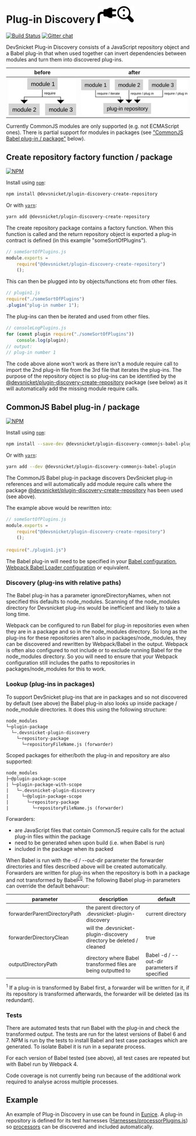 # Plug-in Discovery ![](https://raw.githubusercontent.com/DevSnicket/plugin-discovery/master/icon.svg?sanitize=true)

[![Build Status](https://travis-ci.org/DevSnicket/plugin-discovery.svg?branch=master)](https://travis-ci.org/DevSnicket/plugin-discovery) [![Gitter chat](https://badges.gitter.im/devsnicket-plugin-discovery/gitter.png)](https://gitter.im/devsnicket-plugin-discovery)

DevSnicket Plug-in Discovery consists of a JavaScript repository object and a Babel plug-in that when used together can invert dependencies between modules and turn them into discovered plug-ins.

before | after
------ | -----
![](https://raw.githubusercontent.com/DevSnicket/plugin-discovery/master/before.svg?sanitize=true) | ![](https://raw.githubusercontent.com/DevSnicket/plugin-discovery/master/after.svg?sanitize=true)

Currently CommonJS modules are only supported (e.g. not ECMAScript ones). There is partial support for modules in packages (see ["CommonJS Babel plug-in / package"](#commonjs-babel-plug-in--package) below).

## Create repository factory function / package

[![NPM](https://img.shields.io/npm/v/@devsnicket/plugin-discovery-create-repository.svg)](https://www.npmjs.com/package/@devsnicket/plugin-discovery-create-repository
)

Install using [`npm`](https://www.npmjs.com/package/@devsnicket/plugin-discovery-create-repository):

```bash
npm install @devsnicket/plugin-discovery-create-repository
```
Or with [`yarn`](https://yarnpkg.com/en/package/@devsnicket/plugin-discovery-create-repository):

```bash
yarn add @devsnicket/plugin-discovery-create-repository
```
The create repository package contains a factory function. When this function is called and the return repository object is exported a plug-in contract is defined (in this example "someSortOfPlugins").

```javascript
// someSortOfPlugins.js
module.exports =
	require("@devsnicket/plugin-discovery-create-repository")
	();
```

This can then be plugged into by objects/functions etc from other files.

```javascript
// plugin1.js
require("./someSortOfPlugins")
.plugin("plug-in number 1");
```

The plug-ins can then be iterated and used from other files.

```javascript
// consoleLogPlugins.js
for (const plugin require("./someSortOfPlugins"))
	console.log(plugin);
// output:
// plug-in number 1
```

The code above alone won't work as there isn't a module require call to import the 2nd plug-in file from the 3rd file that iterates the plug-ins. The purpose of the repository object is so plug-ins can be identified by the [@devsnicket/plugin-discovery-create-repository](https://www.npmjs.com/package/@devsnicket/plugin-discovery-create-repository) package (see below) as it will automatically add the missing module require calls.

## CommonJS Babel plug-in / package

[![NPM](https://img.shields.io/npm/v/@devsnicket/plugin-discovery-commonjs-babel-plugin.svg)](https://www.npmjs.com/package/@devsnicket/plugin-discovery-commonjs-babel-plugin
)

Install using [`npm`](https://www.npmjs.com/package/@devsnicket/plugin-discovery-commonjs-babel-plugin):

```bash
npm install --save-dev @devsnicket/plugin-discovery-commonjs-babel-plugin
```
Or with [`yarn`](https://yarnpkg.com/en/package/@devsnicket/plugin-discovery-commonjs-babel-plugin):

```bash
yarn add --dev @devsnicket/plugin-discovery-commonjs-babel-plugin
```

The CommonJS Babel plug-in package discovers DevSnicket plug-in references and will automatically add module require calls where the package [@devsnicket/plugin-discovery-create-repository](https://www.npmjs.com/package/@devsnicket/plugin-discovery-create-repository) has been used (see above).

The example above would be rewritten into:

```javascript
// someSortOfPlugins.js
module.exports =
	require("@devsnicket/plugin-discovery-create-repository")
	();
	
require("./plugin1.js")
```

The Babel plug-in will need to be specified in your [Babel configuration](https://babeljs.io/docs/en/plugins#plugin-preset-paths), [Webpack Babel Loader configuration](https://github.com/babel/babel-loader#options) or equivalent.

### Discovery (plug-ins with relative paths)

The Babel plug-in has a parameter ignoreDirectoryNames, when not specified this defaults to node_modules. Scanning of the node_modules directory for Devsnicket plug-ins would be inefficient and likely to take a long time.

Webpack can be configured to run Babel for plug-in repositories even when they are in a package and so in the node_modules directory. So long as the plug-ins for these repositories aren't also in packages/node_modules, they can be discovered and rewritten by Webpack/Babel in the output. Webpack is often also configured to not include or to exclude running Babel for the node_modules directory. So you will need to ensure that your Webpack configuration still includes the paths to repositories in packages/node_modules for this to work.

### Lookup (plug-ins in packages)

To support DevSnicket plug-ins that are in packages and so not discovered by default (see above) the Babel plug-in also looks up inside package / node_module directories. It does this using the following structure:

```
node_modules
└─plugin-package
  └─.devsnicket-plugin-discovery
    └─repository-package
      └─repositoryFileName.js (forwarder)
```

Scoped packages for either/both the plug-in and repository are also supported:

```
node_modules
├─@plugin-package-scope
| └─plugin-package-with-scope
|   └─.devsnicket-plugin-discovery
|     └─@plugin-package-scope
|       └─repository-package
|         └─repositoryFileName.js (forwarder)
```

Forwarders:
* are JavaScript files that contain CommonJS require calls for the actual plug-in files within the package
* need to be generated when upon build (i.e. when Babel is run)
* included in the package when its packed
  
When Babel is run with the -d / --out-dir parameter the forwarder directories and files described above will be created automatically. Forwarders are written for plug-ins when the repository is both in a package and not transformed by Babel<sup>[[1]](#footnote1)</sup>. The following Babel plug-in parameters can override the default behavour:

| parameter | description | default 
| - | - | - |
| forwarderParentDirectoryPath | the parent directory of .devsnicket-plugin-discovery | current directory |
| forwarderDirectoryClean | will the .devsnicket-plugin-discovery directory be deleted / cleaned | true
| outputDirectoryPath | directory where Babel transformed files are being outputted to | Babel -d / --out-dir parameters if specified

<a name="footnote1"><sup>1</sup></a> If a plug-in is transformed by Babel first, a forwarder will be written for it, if its repository is transformed afterwards, the forwarder will be deleted (as its redundant).

### Tests

There are automated tests that run Babel with the plug-in and check the transformed output. The tests are run for the latest versions of Babel 6 and 7. NPM is run by the tests to install Babel and test case packages which are generated. To isolate Babel it is run in a separate process.

For each version of Babel tested (see above), all test cases are repeated but with Babel run by Webpack 4.

Code coverage is not currently being run because of the additional work required to analyse across multiple processes.

## Example

An example of Plug-in Discovery in use can be found in [Eunice](https://github.com/DevSnicket/Eunice). A plug-in repository is defined for its test harnesses ([Harnesses/processorPlugins.js](https://github.com/DevSnicket/Eunice/blob/master/Harnesses/processorPlugins.js)) so [processors](https://github.com/DevSnicket/Eunice/tree/master/Processors) can be discovered and included automatically.
